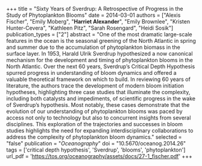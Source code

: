 +++
title = "Sixty Years of Sverdrup: A Retrospective of Progress in the Study of Phytoplankton Blooms"
date = 2014-03-01
authors = ["Alexis Fischer", "Emily Moberg", "**Harriet Alexander**", "Emily Brownlee", "Kristen Hunter-Cevera", "Kathleen Pitz", "Sarah Rosengard", "Heidi Sosik"]
publication_types = ["2"]
abstract = "One of the most dramatic large-scale features in the ocean is the seasonal greening of the North Atlantic in spring and summer due to the accumulation of phytoplankton biomass in the surface layer. In 1953, Harald Ulrik Sverdrup hypothesized a now canonical mechanism for the development and timing of phytoplankton blooms in the North Atlantic. Over the next 60 years, Sverdrup’s Critical Depth Hypothesis spurred progress in understanding of bloom dynamics and offered a valuable theoretical framework on which to build. In reviewing 60 years of literature, the authors trace the development of modern bloom initiation hypotheses, highlighting three case studies that illuminate the complexity, including both catalysts and impediments, of scientific progress in the wake of Sverdrup’s hypothesis. Most notably, these cases demonstrate that the evolution of our understanding of phytoplankton blooms was paced by access not only to technology but also to concurrent insights from several disciplines. This exploration of the trajectories and successes in bloom studies highlights the need for expanding interdisciplinary collaborations to address the complexity of phytoplankton bloom dynamics."
selected = "false"
publication = "*Oceanography*"
doi = "10.5670/oceanog.2014.26"
tags = ['critical depth hypothesis', 'Sverdrup', 'blooms', 'phytoplankton']
url_pdf = 'https://tos.org/oceanography/assets/docs/27-1_fischer.pdf'
+++
